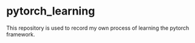 # pytorch_learning
This repository is used to record my own process of learning the pytorch framework.
